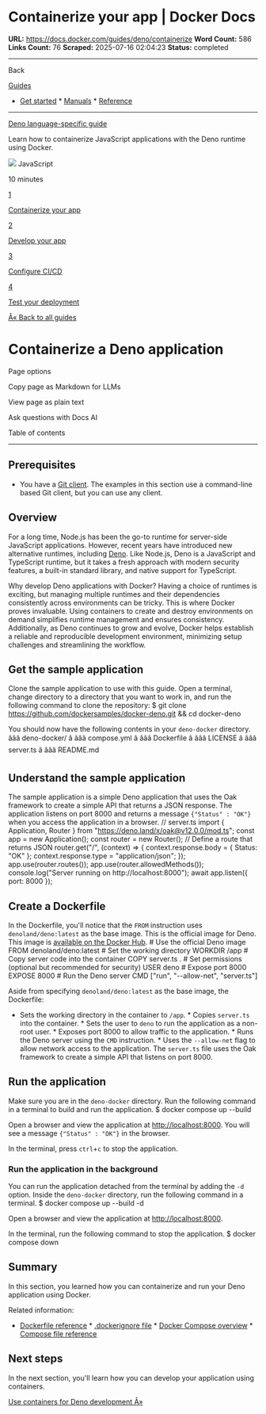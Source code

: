 # Containerize your app | Docker Docs

**URL:** https://docs.docker.com/guides/deno/containerize
**Word Count:** 586
**Links Count:** 76
**Scraped:** 2025-07-16 02:04:23
**Status:** completed

---

Back

[Guides](https://docs.docker.com/guides/)

  * [Get started](https://docs.docker.com/get-started/)   * [Manuals](https://docs.docker.com/manuals/)   * [Reference](https://docs.docker.com/reference/)

* * *

[Deno language-specific guide](https://docs.docker.com/guides/deno/)

Learn how to containerize JavaScript applications with the Deno runtime using Docker.

![](https://cdn.jsdelivr.net/gh/devicons/devicon@latest/icons/javascript/javascript-original.svg) JavaScript

10 minutes

[1](https://docs.docker.com/guides/deno/containerize/)

[Containerize your app](https://docs.docker.com/guides/deno/containerize/)

[2](https://docs.docker.com/guides/deno/develop/)

[Develop your app](https://docs.docker.com/guides/deno/develop/)

[3](https://docs.docker.com/guides/deno/configure-ci-cd/)

[Configure CI/CD](https://docs.docker.com/guides/deno/configure-ci-cd/)

[4](https://docs.docker.com/guides/deno/deploy/)

[Test your deployment](https://docs.docker.com/guides/deno/deploy/)

[Â« Back to all guides](https://docs.docker.com/guides/)

# Containerize a Deno application

Page options

Copy page as Markdown for LLMs

View page as plain text

Ask questions with Docs AI

Table of contents

* * *

## Prerequisites

  * You have a [Git client](https://git-scm.com/downloads). The examples in this section use a command-line based Git client, but you can use any client.

## Overview

For a long time, Node.js has been the go-to runtime for server-side JavaScript applications. However, recent years have introduced new alternative runtimes, including [Deno](https://deno.land/). Like Node.js, Deno is a JavaScript and TypeScript runtime, but it takes a fresh approach with modern security features, a built-in standard library, and native support for TypeScript.

Why develop Deno applications with Docker? Having a choice of runtimes is exciting, but managing multiple runtimes and their dependencies consistently across environments can be tricky. This is where Docker proves invaluable. Using containers to create and destroy environments on demand simplifies runtime management and ensures consistency. Additionally, as Deno continues to grow and evolve, Docker helps establish a reliable and reproducible development environment, minimizing setup challenges and streamlining the workflow.

## Get the sample application

Clone the sample application to use with this guide. Open a terminal, change directory to a directory that you want to work in, and run the following command to clone the repository:               $ git clone https://github.com/dockersamples/docker-deno.git && cd docker-deno     

You should now have the following contents in your `deno-docker` directory.               âââ deno-docker/     â âââ compose.yml     â âââ Dockerfile     â âââ LICENSE     â âââ server.ts     â âââ README.md

## Understand the sample application

The sample application is a simple Deno application that uses the Oak framework to create a simple API that returns a JSON response. The application listens on port 8000 and returns a message `{"Status" : "OK"}` when you access the application in a browser.               // server.ts     import { Application, Router } from "https://deno.land/x/oak@v12.0.0/mod.ts";          const app = new Application();     const router = new Router();          // Define a route that returns JSON     router.get("/", (context) => {       context.response.body = { Status: "OK" };       context.response.type = "application/json";     });          app.use(router.routes());     app.use(router.allowedMethods());          console.log("Server running on http://localhost:8000");     await app.listen({ port: 8000 });

## Create a Dockerfile

In the Dockerfile, you'll notice that the `FROM` instruction uses `denoland/deno:latest` as the base image. This is the official image for Deno. This image is [available on the Docker Hub](https://hub.docker.com/r/denoland/deno).               # Use the official Deno image     FROM denoland/deno:latest          # Set the working directory     WORKDIR /app          # Copy server code into the container     COPY server.ts .          # Set permissions (optional but recommended for security)     USER deno          # Expose port 8000     EXPOSE 8000          # Run the Deno server     CMD ["run", "--allow-net", "server.ts"]

Aside from specifying `denoland/deno:latest` as the base image, the Dockerfile:

  * Sets the working directory in the container to `/app`.   * Copies `server.ts` into the container.   * Sets the user to `deno` to run the application as a non-root user.   * Exposes port 8000 to allow traffic to the application.   * Runs the Deno server using the `CMD` instruction.   * Uses the `--allow-net` flag to allow network access to the application. The `server.ts` file uses the Oak framework to create a simple API that listens on port 8000.

## Run the application

Make sure you are in the `deno-docker` directory. Run the following command in a terminal to build and run the application.               $ docker compose up --build     

Open a browser and view the application at <http://localhost:8000>. You will see a message `{"Status" : "OK"}` in the browser.

In the terminal, press `ctrl`+`c` to stop the application.

### Run the application in the background

You can run the application detached from the terminal by adding the `-d` option. Inside the `deno-docker` directory, run the following command in a terminal.               $ docker compose up --build -d     

Open a browser and view the application at <http://localhost:8000>.

In the terminal, run the following command to stop the application.               $ docker compose down     

## Summary

In this section, you learned how you can containerize and run your Deno application using Docker.

Related information:

  * [Dockerfile reference](https://docs.docker.com/reference/dockerfile/)   * [.dockerignore file](https://docs.docker.com/reference/dockerfile/#dockerignore-file)   * [Docker Compose overview](https://docs.docker.com/compose/)   * [Compose file reference](https://docs.docker.com/reference/compose-file/)

## Next steps

In the next section, you'll learn how you can develop your application using containers.

[Use containers for Deno development Â»](https://docs.docker.com/guides/deno/develop/)